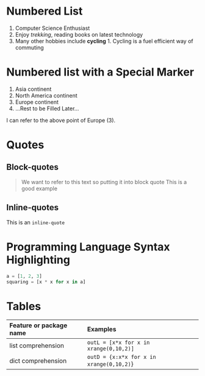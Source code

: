 # Numbered List

1.  Computer Science Enthusiast
2.  Enjoy *trekking*, reading books on latest technology
3.  Many other hobbies include **cycling** 1. Cycling is a fuel
    efficient way of commuting

# Numbered list with a Special Marker

1)  Asia continent
2)  North America continent
3)  Europe continent
4)  …Rest to be Filled Later…

I can refer to the above point of Europe (3).

# Quotes

## Block-quotes

> We want to refer to this text so putting it into block quote This is a
> good example

## Inline-quotes

This is an `inline-quote`

# Programming Language Syntax Highlighting

``` python
a = [1, 2, 3]
squaring = [x * x for x in a]
```

# Tables

| Feature or package name | Examples                                 |
| :---------------------- | :--------------------------------------- |
| list comprehension      | `outL = [x*x for x in xrange(0,10,2)]`   |
| dict comprehension      | `outD = {x:x*x for x in xrange(0,10,2)`} |
